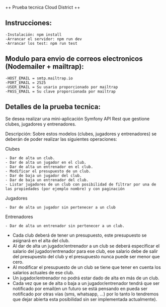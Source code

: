 ++ Prueba tecnica Cloud District ++

## Instrucciones:

    -Instalación: npm install
    -Arrancar el servidor: npm run dev
    -Arrancar los test: npm run test

## Modulo para envio de correos electronicos (Nodemailer + mailtrap):

    -HOST_EMAIL = smtp.mailtrap.io
    -PORT_EMAIL = 2525
    -USER_EMAIL = Su usario proporcionado por mailtrap
    -PASS_EMAIL = Su clave proporcionada por mailtrap

## Detalles de la prueba tecnica:

Se desea realizar una mini-aplicación Symfony API Rest que gestione clubes, jugadores y entrenadores.

Descripción:
Sobre estos modelos (clubes, jugadores y entrenadores) se deberán de poder realizar las
siguientes operaciones:

Clubes

    - Dar de alta un club.
    - Dar de alta un jugador en el club.
    - Dar de alta un entrenador en el club.
    - Modificar el presupuesto de un club.
    - Dar de baja un jugador del club.
    - Dar de baja un entrenador del club.
    - Listar jugadores de un club con posibilidad de filtrar por una de las propiedades (por ejemplo nombre) y con paginación

Jugadores

    - Dar de alta un jugador sin pertenecer a un club

Entrenadores

    - Dar de alta un entrenador sin pertenecer a un club.

- Cada club deberá de tener un presupuesto, este presupuesto se asignará en el alta del club.
- Al dar de alta un jugador/entrenador a un club se deberá especificar el salario del jugador/entrenador para ese club, ese salario debe de salir del presupuesto del club y el presupuesto nunca puede ser menor que cero.
- Al modificar el presupuesto de un club se tiene que tener en cuenta los salarios actuales de ese club.
- Un jugador/entrenador no podrá estar dado de alta en más de un club.
- Cada vez que se de alta o baja a un jugador/entrenador tendrá que ser notificado por email(en un futuro se está pensando en pueda ser notificado por otras vías (sms, whatsapp, ...) por lo tanto lo tendremos que dejar abierta esta posibilidad sin ser implementada actualmente).
